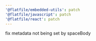 ```yaml
---
'@flatfile/embedded-utils': patch
'@flatfile/javascript': patch
'@flatfile/react': patch
---
```


fix metadata not being set by spaceBody
